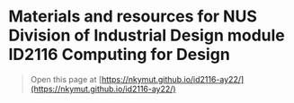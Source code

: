 
# Materials and resources for NUS Division of Industrial Design module ID2116 Computing for Design

> Open this page at [https://nkymut.github.io/id2116-ay22/](https://nkymut.github.io/id2116-ay22/)



